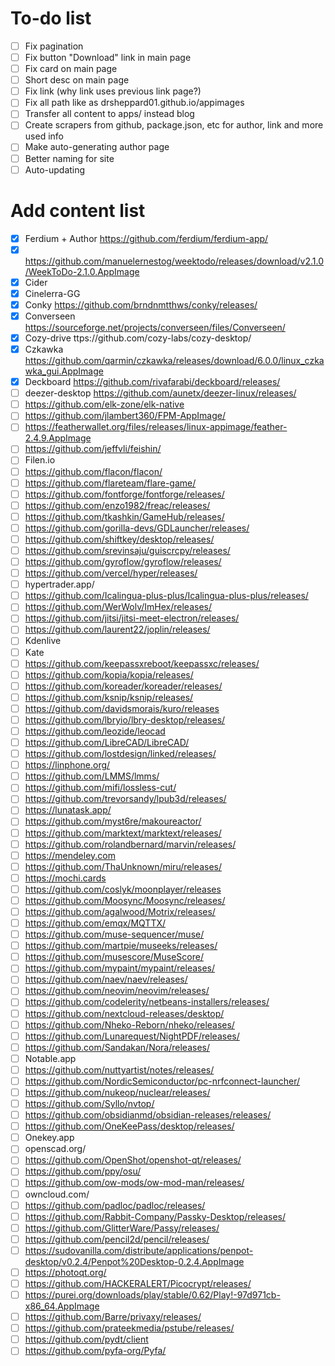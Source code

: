 # To-do list

- [ ] Fix pagination
- [ ] Fix button "Download" link in main page
- [ ] Fix card on main page
- [ ] Short desc on main page
- [ ] Fix link (why link uses previous link page?)
- [ ] Fix all path like as drsheppard01.github.io/appimages
- [ ] Transfer all content to apps/ instead blog
- [ ] Create scrapers from github, package.json, etc for author, link and more used info
- [ ] Make auto-generating author page
- [ ] Better naming for site
- [ ] Auto-updating

# Add content list
- [x] Ferdium + Author https://github.com/ferdium/ferdium-app/
- [x] https://github.com/manuelernestog/weektodo/releases/download/v2.1.0/WeekToDo-2.1.0.AppImage
- [x] Cider
- [x] Cinelerra-GG
- [x] Conky https://github.com/brndnmtthws/conky/releases/
- [x] Converseen https://sourceforge.net/projects/converseen/files/Converseen/
- [x] Cozy-drive ttps://github.com/cozy-labs/cozy-desktop/
- [x] Czkawka https://github.com/qarmin/czkawka/releases/download/6.0.0/linux_czkawka_gui.AppImage
- [x] Deckboard https://github.com/rivafarabi/deckboard/releases/
- [ ] deezer-desktop https://github.com/aunetx/deezer-linux/releases/
- [ ] https://github.com/elk-zone/elk-native
- [ ] https://github.com/jlambert360/FPM-AppImage/
- [ ] https://featherwallet.org/files/releases/linux-appimage/feather-2.4.9.AppImage
- [ ] https://github.com/jeffvli/feishin/
- [ ] Filen.io
- [ ] https://github.com/flacon/flacon/
- [ ] https://github.com/flareteam/flare-game/
- [ ] https://github.com/fontforge/fontforge/releases/
- [ ] https://github.com/enzo1982/freac/releases/
- [ ] https://github.com/tkashkin/GameHub/releases/
- [ ] https://github.com/gorilla-devs/GDLauncher/releases/
- [ ] https://github.com/shiftkey/desktop/releases/
- [ ] https://github.com/srevinsaju/guiscrcpy/releases/
- [ ] https://github.com/gyroflow/gyroflow/releases/
- [ ] https://github.com/vercel/hyper/releases/
- [ ] hypertrader.app/
- [ ] https://github.com/Icalingua-plus-plus/Icalingua-plus-plus/releases/
- [ ] https://github.com/WerWolv/ImHex/releases/
- [ ] https://github.com/jitsi/jitsi-meet-electron/releases/
- [ ] https://github.com/laurent22/joplin/releases/
- [ ] Kdenlive
- [ ] Kate
- [ ] https://github.com/keepassxreboot/keepassxc/releases/
- [ ] https://github.com/kopia/kopia/releases/
- [ ] https://github.com/koreader/koreader/releases/
- [ ] https://github.com/ksnip/ksnip/releases/
- [ ] https://github.com/davidsmorais/kuro/releases
- [ ] https://github.com/lbryio/lbry-desktop/releases/
- [ ] https://github.com/leozide/leocad
- [ ] https://github.com/LibreCAD/LibreCAD/
- [ ] https://github.com/lostdesign/linked/releases/
- [ ] https://linphone.org/
- [ ] https://github.com/LMMS/lmms/
- [ ] https://github.com/mifi/lossless-cut/
- [ ] https://github.com/trevorsandy/lpub3d/releases/
- [ ] https://lunatask.app/
- [ ] https://github.com/myst6re/makoureactor/
- [ ] https://github.com/marktext/marktext/releases/
- [ ] https://github.com/rolandbernard/marvin/releases/
- [ ] https://mendeley.com
- [ ] https://github.com/ThaUnknown/miru/releases/
- [ ] https://mochi.cards
- [ ] https://github.com/coslyk/moonplayer/releases
- [ ] https://github.com/Moosync/Moosync/releases/
- [ ] https://github.com/agalwood/Motrix/releases/
- [ ] https://github.com/emqx/MQTTX/
- [ ] https://github.com/muse-sequencer/muse/
- [ ] https://github.com/martpie/museeks/releases/
- [ ] https://github.com/musescore/MuseScore/
- [ ] https://github.com/mypaint/mypaint/releases/
- [ ] https://github.com/naev/naev/releases/
- [ ] https://github.com/neovim/neovim/releases/
- [ ] https://github.com/codelerity/netbeans-installers/releases/
- [ ] https://github.com/nextcloud-releases/desktop/
- [ ] https://github.com/Nheko-Reborn/nheko/releases/
- [ ] https://github.com/Lunarequest/NightPDF/releases/
- [ ] https://github.com/Sandakan/Nora/releases/
- [ ] Notable.app
- [ ] https://github.com/nuttyartist/notes/releases/
- [ ] https://github.com/NordicSemiconductor/pc-nrfconnect-launcher/
- [ ] https://github.com/nukeop/nuclear/releases/
- [ ] https://github.com/Syllo/nvtop/
- [ ] https://github.com/obsidianmd/obsidian-releases/releases/
- [ ] https://github.com/OneKeePass/desktop/releases/
- [ ] Onekey.app
- [ ] openscad.org/
- [ ] https://github.com/OpenShot/openshot-qt/releases/
- [ ] https://github.com/ppy/osu/
- [ ] https://github.com/ow-mods/ow-mod-man/releases/
- [ ] owncloud.com/
- [ ] https://github.com/padloc/padloc/releases/
- [ ] https://github.com/Rabbit-Company/Passky-Desktop/releases/
- [ ] https://github.com/GlitterWare/Passy/releases/
- [ ] https://github.com/pencil2d/pencil/releases/
- [ ] https://sudovanilla.com/distribute/applications/penpot-desktop/v0.2.4/Penpot%20Desktop-0.2.4.AppImage
- [ ] https://photoqt.org/
- [ ] https://github.com/HACKERALERT/Picocrypt/releases/
- [ ] https://purei.org/downloads/play/stable/0.62/Play!-97d971cb-x86_64.AppImage
- [ ] https://github.com/Barre/privaxy/releases/
- [ ] https://github.com/prateekmedia/pstube/releases/
- [ ] https://github.com/pydt/client
- [ ] https://github.com/pyfa-org/Pyfa/
